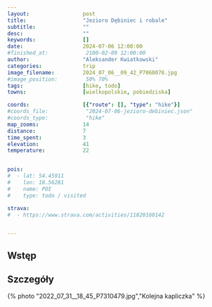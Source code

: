 ```yaml
---
layout:                 post
title:                  "Jezioro Dębiniec i robale"
subtitle:               ""
desc:                   ""
keywords:               []
date:                   2024-07-06 12:00:00
#finished_at:            2100-02-09 12:00:00
author:                 "Aleksander Kwiatkowski"
categories:             trip
image_filename:         2024_07_06__09_42_P7060078.jpg
#image_position:         50% 70%
tags:                   [hike, todo]
towns:                  [wielkopolskie, pobiedziska]

coords:                 [{"route": [], "type": "hike"}]
#coords_file:            "2024-07-06-jezioro-debiniec.json"
#coords_type:            "hike"
map_zooms:              14
distance:               7
time_spent:             3
elevation:              41
temperature:            22


pois:
#  - lat: 54.45911
#    lon: 18.56281
#    name: POI
#    type: todo / visited

strava:
#  - https://www.strava.com/activities/11820160142


---
```



## Wstęp

## Szczegóły

{% photo "2022_07_31__18_45_P7310479.jpg","Kolejna kapliczka" %}
